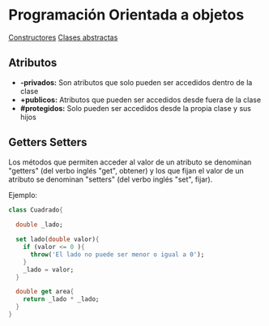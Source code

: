 # Programación Orientada a objetos

[Constructores](constructores/readme.md)
[Clases abstractas](clases-abstractas/readme.md)

## Atributos
- **-privados:** Son atributos que solo pueden ser accedidos dentro de la clase
- **+publicos:** Atributos que pueden ser accedidos desde fuera de la clase
- **#protegidos:** Solo pueden ser accedidos desde la propia clase y sus hijos

## Getters Setters
Los métodos que permiten acceder al valor de un atributo se denominan "getters" (del verbo inglés "get", obtener) y los que fijan el valor de un atributo se denominan "setters" (del verbo inglés "set", fijar).

Ejemplo:

```dart
class Cuadrado{
  
  double _lado;

  set lado(double valor){
    if (valor <= 0 ){
      throw('El lado no puede ser menor o igual a 0');
    }
    _lado = valor;
  }

  double get area{
    return _lado * _lado;
  }
}
```

